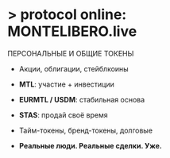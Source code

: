 # > protocol online: MONTELIBERO.live
ПЕРСОНАЛЬНЫЕ И ОБЩИЕ ТОКЕНЫ

- Акции, облигации, стейблкоины

- **MTL**: участие + инвестиции

- **EURMTL / USDM**: стабильная основа

- **STAS**: продай своё время

- Тайм-токены, бренд-токены, долговые

- **Реальные люди. Реальные сделки. Уже.**